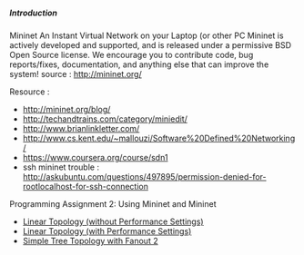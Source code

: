 ##### Introduction

Mininet An Instant Virtual Network on your Laptop (or other PC
Mininet is actively developed and supported, and is released under a permissive BSD Open Source license. We encourage you to contribute code, bug reports/fixes, documentation, and anything else that can improve the system! source : http://mininet.org/

Resource :

- http://mininet.org/blog/
- http://techandtrains.com/category/miniedit/
- http://www.brianlinkletter.com/
- http://www.cs.kent.edu/~mallouzi/Software%20Defined%20Networking/
- https://www.coursera.org/course/sdn1
- ssh mininet trouble : http://askubuntu.com/questions/497895/permission-denied-for-rootlocalhost-for-ssh-connection  


Programming Assignment 2: Using Mininet and Mininet
-  [Linear Topology (without Performance Settings)](https://github.com/syaifulahdan/mininet/blob/master/py-custop-linier-without-performance.md)
-  [Linear Topology (with Performance Settings)](https://github.com/syaifulahdan/mininet/blob/master/py-custop-linier-setting-performance.md)
-  [Simple Tree Topology with Fanout 2](https://github.com/syaifulahdan/mininet/blob/master/py-custop_tree_topology_with_Fanout2.md)
